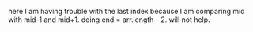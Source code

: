 here I am having trouble with the last index because I am comparing mid with mid-1 and mid+1. doing end  = arr.length - 2. will not help.